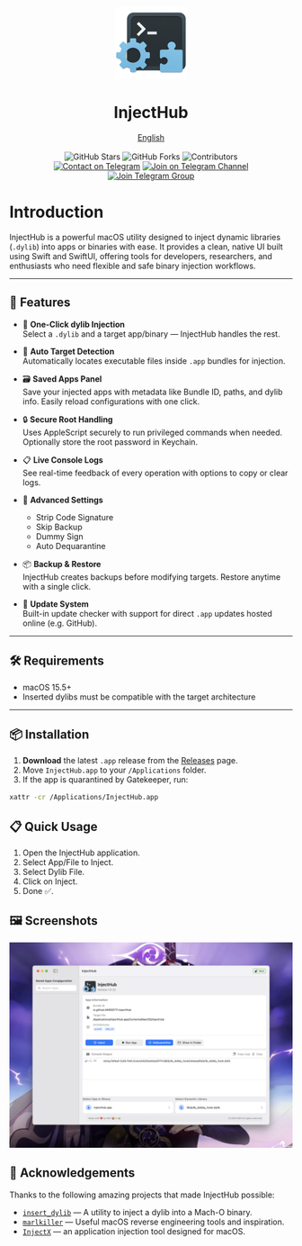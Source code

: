 <p align="center">
  <p align="center">
    <img src="./InjectHub.png" alt="Preview" width="128" />
  </p>
  <h1 align="center"><b>InjectHub</b></h1>
  <p align="center">
    <a href="README.md">English</a>
    <br />
    <br />
    <img src="https://img.shields.io/github/stars/NKR00711/InjectHub" alt="GitHub Stars" />
    <img src="https://img.shields.io/github/forks/NKR00711/InjectHub" alt="GitHub Forks" />
    <img src="https://img.shields.io/github/contributors/NKR00711/InjectHub" alt="Contributors" />
    <br />
    <a href="https://t.me/NKR00711"><img src="https://img.shields.io/badge/Contact%20me-Telegram-blue.svg" alt="Contact on Telegram" /></a>
    <a href="https://t.me/FreeIDMZone"><img src="https://img.shields.io/badge/Join%20Channel-Telegram-brightgreen.svg" alt="Join on Telegram Channel" /></a>
    <a href="https://t.me/FreeIDMZoneC"><img src="https://img.shields.io/badge/Join%20group-Telegram-brightgreen.svg" alt="Join Telegram Group" /></a>
  </p>
</p>

# Introduction

InjectHub is a powerful macOS utility designed to inject dynamic libraries (`.dylib`) into apps or binaries with ease. It provides a clean, native UI built using Swift and SwiftUI, offering tools for developers, researchers, and enthusiasts who need flexible and safe binary injection workflows.

---

## 🎯 Features

- 💉 **One-Click dylib Injection**  
  Select a `.dylib` and a target app/binary — InjectHub handles the rest.

- 🧠 **Auto Target Detection**  
  Automatically locates executable files inside `.app` bundles for injection.

- 🗃 **Saved Apps Panel**  
  Save your injected apps with metadata like Bundle ID, paths, and dylib info. Easily reload configurations with one click.

- 🔒 **Secure Root Handling**  
  Uses AppleScript securely to run privileged commands when needed. Optionally store the root password in Keychain.

- 📋 **Live Console Logs**  
  See real-time feedback of every operation with options to copy or clear logs.

- 🧪 **Advanced Settings**  
  - Strip Code Signature  
  - Skip Backup  
  - Dummy Sign  
  - Auto Dequarantine  

- 📦 **Backup & Restore**  
  InjectHub creates backups before modifying targets. Restore anytime with a single click.

- 🔄 **Update System**  
  Built-in update checker with support for direct `.app` updates hosted online (e.g. GitHub).

---

## 🛠 Requirements

- macOS 15.5+  
- Inserted dylibs must be compatible with the target architecture

---

## 📦 Installation

1. **Download** the latest `.app` release from the [Releases](https://github.com/NKR00711/InjectHub/releases) page.
2. Move `InjectHub.app` to your `/Applications` folder.
3. If the app is quarantined by Gatekeeper, run:

```bash
xattr -cr /Applications/InjectHub.app
```
## 📋 Quick Usage

1. Open the InjectHub application.
2. Select App/File to Inject.
3. Select Dylib File.
4. Click on Inject.
5. Done ✅.

## 🖼 Screenshots

<div align="center">
  <img src="./Screenshots/CleanShot 2025-07-16 at 17.47.22@2x.png" alt="Screenshot">
</div>

## 🙏 Acknowledgements

Thanks to the following amazing projects that made InjectHub possible:

- [`insert_dylib`](https://github.com/Tyilo/insert_dylib) — A utility to inject a dylib into a Mach-O binary.
- [`marlkiller`](https://github.com/marlkiller) — Useful macOS reverse engineering tools and inspiration.
- [`InjectX`](https://github.com/inject-X/injectX) — an application injection tool designed for macOS.

